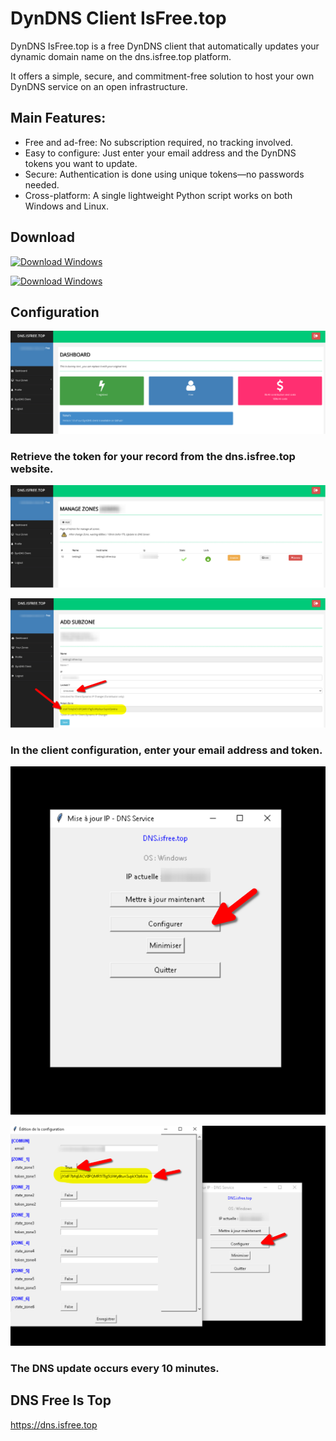 # DynDNS Client IsFree.top
DynDNS IsFree.top is a free DynDNS client that automatically updates your dynamic domain name on the dns.isfree.top platform.

It offers a simple, secure, and commitment-free solution to host your own DynDNS service on an open infrastructure.

## Main Features:
- Free and ad-free: No subscription required, no tracking involved.
- Easy to configure: Just enter your email address and the DynDNS tokens you want to update.
- Secure: Authentication is done using unique tokens—no passwords needed.
- Cross-platform: A single lightweight Python script works on both Windows and Linux.

## Download

<!-- BEGIN LATEST DOWNLOAD BUTTON -->
[![Download Windows](https://custom-icon-badges.demolab.com/badge/-Download-blue?style=for-the-badge&logo=download&logoColor=white "Download Windows")](/dyndns-client/windows/windows-dnsisfree.top.zip)
<!-- END LATEST DOWNLOAD BUTTON -->

<!-- BEGIN LATEST DOWNLOAD BUTTON -->
[![Download Windows](https://custom-icon-badges.demolab.com/badge/-Download-blue?style=for-the-badge&logo=download&logoColor=white "Download Linux")](/dyndns-client/linux/linux-dnsisfree.top.zip)
<!-- END LATEST DOWNLOAD BUTTON -->

## Configuration

![Screen Install ](/screen/screen1.png)

### Retrieve the token for your record from the dns.isfree.top website.

![Screen Install ](/screen/screen2.png)

![Screen Install ](/screen/screen3.png)


### In the client configuration, enter your email address and token.

![Screen Install ](/screen/screen4.png)

![Screen Install ](/screen/screen5.png)

### The DNS update occurs every 10 minutes.


## DNS Free Is Top
https://dns.isfree.top